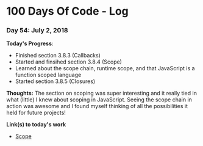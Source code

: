 # 100 Days Of Code - Log

### Day 54: July 2, 2018

**Today's Progress**: 
* Finished section 3.8.3 (Callbacks)
* Started and finsihed section 3.8.4 (Scope)
* Learned about the scope chain, runtime scope, and that JavaScript is a function scoped language
* Started section 3.8.5 (Closures)

**Thoughts:** The section on scoping was super interesting and it really tied in what (little) I knew about scoping in JavaScript.  Seeing the scope chain in action was awesome and I found myself thinking of all the possibilities it held for future projects!

**Link(s) to today's work**
* [Scope](https://developer.mozilla.org/en-US/docs/Glossary/Scope)

